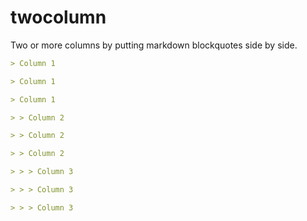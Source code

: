 # twocolumn

Two or more columns by putting markdown blockquotes side by side.

``` markdown
> Column 1

> Column 1

> Column 1

> > Column 2

> > Column 2

> > Column 2

> > > Column 3

> > > Column 3

> > > Column 3
```
